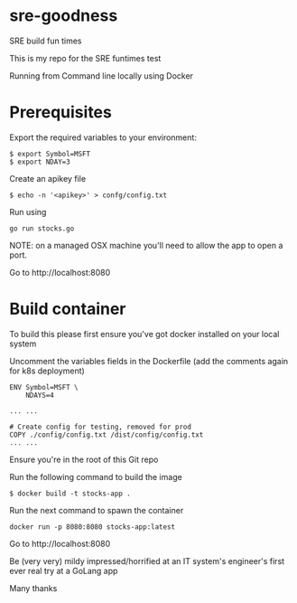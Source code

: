 # sre-goodness 
SRE build fun times

This is my repo for the SRE funtimes test

Running from Command line locally using Docker

# Prerequisites

Export the required variables to your environment:
```
$ export Symbol=MSFT
$ export NDAY=3
```

Create an apikey file
```
$ echo -n '<apikey>' > confg/config.txt
```
Run using
```
go run stocks.go
```
NOTE: on a managed OSX machine you'll need to allow the app to open a port.

Go to http://localhost:8080

# Build container

To build this please first ensure you've got docker installed on your local system

Uncomment the variables fields in the Dockerfile (add the comments again for k8s deployment)

```
ENV Symbol=MSFT \
    NDAYS=4

... ...

# Create config for testing, removed for prod
COPY ./config/config.txt /dist/config/config.txt
... ...
```

Ensure you're in the root of this Git repo

Run the following command to build the image
```
$ docker build -t stocks-app .
```

Run the next command to spawn the container

```
docker run -p 8080:8080 stocks-app:latest
```

Go to http://localhost:8080

Be (very very) mildy impressed/horrified at an IT system's engineer's first ever real try at a GoLang app

Many thanks
